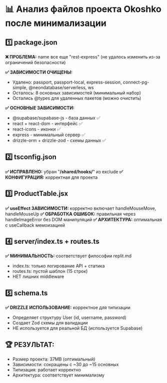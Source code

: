 # 📊 Анализ файлов проекта Okoshko после минимализации

## 1️⃣ package.json
**❌ ПРОБЛЕМА:** name все еще "rest-express" (не удалось изменить из-за ограничений безопасности)

**✅ ЗАВИСИМОСТИ ОЧИЩЕНЫ:**
- Удалено: passport, passport-local, express-session, connect-pg-simple, @neondatabase/serverless, ws
- Осталось: 8 основных зависимостей (минимальный набор)
- Остались @types для удаленных пакетов (можно очистить)

**✅ ОСНОВНЫЕ ЗАВИСИМОСТИ:**
- @supabase/supabase-js - база данных ✅
- react + react-dom - интерфейс ✅  
- react-icons - иконки ✅
- express - минимальный сервер ✅
- drizzle-orm + drizzle-zod - схемы данных ✅

## 2️⃣ tsconfig.json
**✅ ИСПРАВЛЕНО:** убран "**/shared/hooks/**" из exclude
**✅ КОНФИГУРАЦИЯ:** корректная для проекта

## 3️⃣ ProductTable.jsx
**✅ useEffect ЗАВИСИМОСТИ:** корректно включает handleMouseMove, handleMouseUp
**✅ ОБРАБОТКА ОШИБОК:** правильная через handleImageError без DOM манипуляций
**✅ АРХИТЕКТУРА:** оптимальная с useCallback мемоизацией

## 4️⃣ server/index.ts + routes.ts
**✅ МИНИМАЛЬНОСТЬ:** соответствует философии replit.md
- index.ts: только логирование API + статика
- routes.ts: пустой шаблон (15 строк)
- НЕТ лишних middleware

## 5️⃣ schema.ts
**✅ DRIZZLE ИСПОЛЬЗОВАНИЕ:** корректное для типизации
- Определяет структуру User (id, username, password)
- Создает Zod схемы для валидации
- НЕ используется для реальной БД (используется Supabase)

## 🏆 РЕЗУЛЬТАТ:
- Размер проекта: 37MB (оптимальный)
- Зависимости: сокращены с ~30 до ~15 основных
- Типизация: работает корректно
- Архитектура: соответствует минимализму
